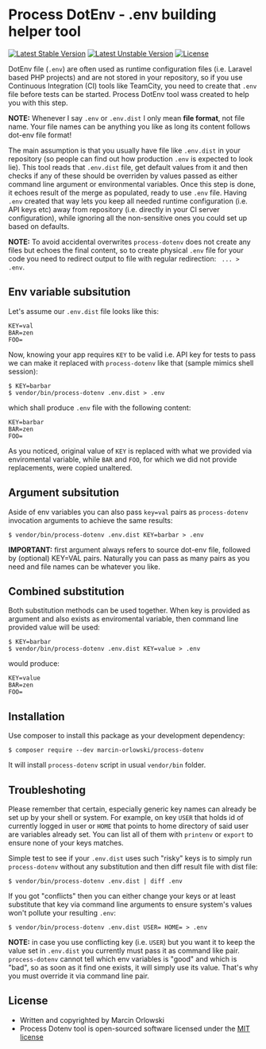 # Process DotEnv - .env building helper tool #

[![Latest Stable Version](https://poser.pugx.org/marcin-orlowski/process-dotenv/v/stable)](https://packagist.org/packages/marcin-orlowski/process-dotenv)
[![Latest Unstable Version](https://poser.pugx.org/marcin-orlowski/process-dotenv/v/unstable)](https://packagist.org/packages/marcin-orlowski/process-dotenv)
[![License](https://poser.pugx.org/marcin-orlowski/process-dotenv/license)](https://packagist.org/packages/marcin-orlowski/process-dotenv)

DotEnv file (`.env`) are often used as runtime configuration files (i.e. Laravel based PHP projects)
and are not stored in your repository, so if you use Continuous Integration (CI) tools like TeamCity,
you need to create that `.env` file before tests can be started. Process DotEnv tool wass created to
help you with this step.

**NOTE:** Whenever I say `.env` or `.env.dist` I only mean **file format**, not file name. Your
file names can be anything you like as long its content follows dot-env file format!

The main assumption is that you usually have file like `.env.dist` in your repository (so people
can find out how production `.env` is expected to look lie). This tool reads that `.env.dist` file, get
default values from it and then checks if any of these should be overriden by values passed as either
command line argument or environmental variables. Once this step is done, it echoes result of the merge
as  populated, ready to use `.env` file. Having `.env` created that way lets you keep all
needed runtime configuration (i.e. API keys etc) away from repository (i.e. directly in your CI server
configuration), while ignoring all the non-sensitive ones you could set up based on defaults.

**NOTE:** To avoid accidental overwrites `process-dotenv` does not create any files but echoes the final
content, so to create physical `.env` file for your code you need to redirect output to file with regular
redirection: ` ... > .env`.

## Env variable subsitution ##

Let's assume our `.env.dist` file looks like this:

    KEY=val
    BAR=zen
    FOO=

Now, knowing your app requires `KEY` to be valid i.e. API key for tests to pass we can make it replaced with 
`process-dotenv` like that (sample mimics shell session):

    $ KEY=barbar
    $ vendor/bin/process-dotenv .env.dist > .env

which shall produce `.env` file with the following content:

    KEY=barbar
    BAR=zen
    FOO=

As you noticed, original value of `KEY` is replaced with what we provided via enviromental variable,
while `BAR` and `FOO`, for which we did not provide replacements, were copied unaltered.


## Argument subsitution ##

Aside of env variables you can also pass `key=val` pairs as `process-dotenv` invocation arguments to
achieve the same results:

    $ vendor/bin/process-dotenv .env.dist KEY=barbar > .env

**IMPORTANT:** first argument always refers to source dot-env file, followed by (optional) KEY=VAL pairs.
Naturally you can pass as many pairs as you need and file names can be whatever you like.


## Combined substitution ##

Both substitution methods can be used together. When key is provided as argument and
also exists as enviromental variable, then command line provided value will be used:

    $ KEY=barbar
    $ vendor/bin/process-dotenv .env.dist KEY=value > .env

would produce:

    KEY=value
    BAR=zen
    FOO=


## Installation ##

Use composer to install this package as your development dependency:

    $ composer require --dev marcin-orlowski/process-dotenv


It will install `process-dotenv` script in usual `vendor/bin` folder.


## Troubleshoting ##

Please remember that certain, especially generic key names can already be set up by
your shell or system. For example, on key `USER` that holds id of currently logged
in user or `HOME` that points to home directory of said user are variables already
set. You can list all of them with `printenv` or `export` to ensure none of your keys
matches. 

Simple test to see if your `.env.dist` uses such "risky" keys is to simply run `process-dotenv`
without any substitution and then diff result file with dist file:

    $ vendor/bin/process-dotenv .env.dist | diff .env

If you got "conflicts" then you can either change your keys or at least substitute that key
via command line arguments to ensure system's values won't pollute your resulting `.env`:

    $ vendor/bin/process-dotenv .env.dist USER= HOME= > .env

**NOTE:** in case you use conflicting key (i.e. `USER`) but you want it to keep the
value set in `.env.dist` you currently must pass it as command like pair. `process-dotenv` 
cannot tell which env variables is "good" and which is "bad", so as soon as it find one exists,
it will simply use its value. That's why you must override it via command line pair.

## License ##

* Written and copyrighted by Marcin Orlowski
* Process Dotenv tool is open-sourced software licensed under the [MIT license](http://opensource.org/licenses/MIT)

